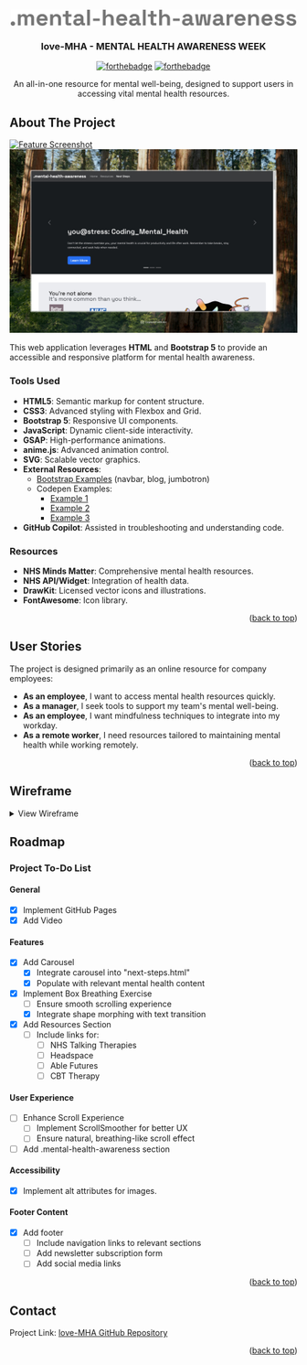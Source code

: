 <a id="readme-top"></a>

<!-- PROJECT LOGO -->
<br />
<div align="center">
  <a href="#github">
    <img src="assets/images/logo.svg" alt="Logo" width="500">
  </a>

<h3 align="center">love-MHA - MENTAL HEALTH AWARENESS WEEK</h3>

[![forthebadge](https://forthebadge.com/images/badges/css-farme-work-bootstrap-5.svg)](https://forthebadge.com) [![forthebadge](https://forthebadge.com/images/featured/featured-uses-html.svg)](https://forthebadge.com)
  <p align="center">
    An all-in-one resource for mental well-being, designed to support users in accessing vital mental health resources.
  </p>
</div>

<!-- ABOUT THE PROJECT -->
## About The Project

[![Feature Screenshot](https://github.com/andreamaestri/love-MHA/blob/main/assets/images/Your%20mind%20plan%20%C2%B7%2012.15pm%20%C2%B7%2010-02.jpeg?raw=true)](https://andreamaestri.github.io/love-MHA/)
![Feature Screenshot](https://github.com/andreamaestri/love-MHA/blob/main/assets/images/Your%20mind%20plan.jpeg?raw=true)

This web application leverages **HTML** and **Bootstrap 5** to provide an accessible and responsive platform for mental health awareness.

### Tools Used
- **HTML5**: Semantic markup for content structure.
- **CSS3**: Advanced styling with Flexbox and Grid.
- **Bootstrap 5**: Responsive UI components.
- **JavaScript**: Dynamic client-side interactivity.
- **GSAP**: High-performance animations.
- **anime.js**: Advanced animation control.
- **SVG**: Scalable vector graphics.
- **External Resources**:
  - [Bootstrap Examples](https://getbootstrap.com/docs/5.3/examples/) (navbar, blog, jumbotron)
  - Codepen Examples:
    - [Example 1](https://codepen.io/codingyaar/pen/ExLZayv)
    - [Example 2](https://codepen.io/collection/AEbkkJ?cursor=eyJwYWdlIjo0fQ==)
    - [Example 3](https://codepen.io/stoic25/pen/xwVZyo)
- **GitHub Copilot**: Assisted in troubleshooting and understanding code.

### Resources
- **NHS Minds Matter**: Comprehensive mental health resources.
- **NHS API/Widget**: Integration of health data.
- **DrawKit**: Licensed vector icons and illustrations.
- **FontAwesome**: Icon library.

<p align="right">(<a href="#readme-top">back to top</a>)</p>

<!-- USER STORIES -->
## User Stories

The project is designed primarily as an online resource for company employees:

- **As an employee**, I want to access mental health resources quickly.
- **As a manager**, I seek tools to support my team's mental well-being.
- **As an employee**, I want mindfulness techniques to integrate into my workday.
- **As a remote worker**, I need resources tailored to maintaining mental health while working remotely.

<p align="right">(<a href="#readme-top">back to top</a>)</p>

<!-- WIREFRAME -->
## Wireframe
<details>
<summary>View Wireframe</summary>
<img src="https://raw.githubusercontent.com/andreamaestri/love-MHA/refs/heads/main/assets/images/MHA%20Week%20Desktop.png">
</details>

<!-- ROADMAP -->
## Roadmap

### Project To-Do List

#### General
- [x] Implement GitHub Pages
- [x] Add Video

#### Features
- [x] Add Carousel
  - [x] Integrate carousel into "next-steps.html"
  - [x] Populate with relevant mental health content
- [x] Implement Box Breathing Exercise
  - [ ] Ensure smooth scrolling experience
  - [x] Integrate shape morphing with text transition
- [x] Add Resources Section
  - [ ] Include links for:
    - [ ] NHS Talking Therapies
    - [ ] Headspace
    - [ ] Able Futures
    - [ ] CBT Therapy

#### User Experience
- [ ] Enhance Scroll Experience
  - [ ] Implement ScrollSmoother for better UX
  - [ ] Ensure natural, breathing-like scroll effect
- [ ] Add .mental-health-awareness section

#### Accessibility
- [x] Implement alt attributes for images.

#### Footer Content
- [x] Add footer
  - [ ] Include navigation links to relevant sections
  - [ ] Add newsletter subscription form
  - [ ] Add social media links

<p align="right">(<a href="#readme-top">back to top</a>)</p>

<!-- CONTACT -->
## Contact

Project Link: [love-MHA GitHub Repository](https://github.com/andreamaestri/love-MHA)

<p align="right">(<a href="#readme-top">back to top</a>)</p>

